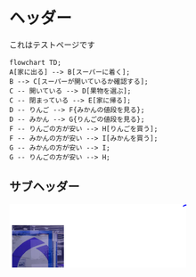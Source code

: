 # ヘッダー

これはテストページです

```mermaid
flowchart TD;
A[家に出る] --> B[スーパーに着く];
B --> C[スーパーが開いているか確認する];
C -- 開いている --> D[果物を選ぶ];
C -- 閉まっている --> E[家に帰る];
D -- りんご --> F{みかんの値段を見る};
D -- みかん --> G{りんごの値段を見る};
F -- りんごの方が安い --> H[りんごを買う];
F -- みかんの方が安い --> I[みかんを買う];
G -- みかんの方が安い --> I;
G -- りんごの方が安い --> H;
```

## サブヘッダー

![alt text](Image.png 'Title')
